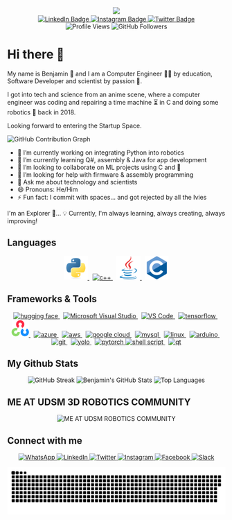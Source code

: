 <div id="header" align="center">
  <img src="https://media.giphy.com/media/M9gbBd9nbDrOTu1Mqx/giphy.gif" width="100"/>
</div>

<div id="badges" align="center">
  <a href="https://www.linkedin.com/in/benjamin-maziku-mashimba-553b06247/">
    <img src="https://img.shields.io/badge/LinkedIn-blue?style=for-the-badge&logo=linkedin&logoColor=white" alt="LinkedIn Badge"/>
  </a>
<a href="https://www.instagram.com/_b.e.nn.y_/" target="_blank">
    <img src="https://img.shields.io/badge/Instagram-E4405F?style=for-the-badge&logo=instagram&logoColor=white" alt="Instagram Badge"/>
</a>
<a href="https://x.com/maziku_ben">
    <img src="https://img.shields.io/badge/Twitter-blue?style=for-the-badge&logo=twitter&logoColor=white" alt="Twitter Badge"/>
</a>

</div>

<div align="center">
  <img src="https://komarev.com/ghpvc/?username=benny-png&style=plastic" alt="Profile Views"/>
  <img src="https://img.shields.io/github/followers/benny-png?style=social&label=Followers&maxAge=2592000" alt="GitHub Followers"/>
</div>

# Hi there 👋

My name is Benjamin 🎉 and I am a Computer Engineer 👨‍💻 by education, Software Developer and scientist by passion 🙂.

I got into tech and science from an anime scene, where a computer engineer was coding and repairing a time machine ⏳ in C and doing some robotics 🤖 back in 2018.


Looking forward to entering the Startup Space.

![GitHub Contribution Graph](https://github-readme-activity-graph.vercel.app/graph?username=benny-png&theme=tokyo-night&hide_border=true&hide_title=false&area=true&custom_title=Total%20contribution%20graph%20in%20all%20repo)


- 🔭 I’m currently working on integrating Python into robotics
- 🌱 I’m currently learning Q#, assembly & Java for app development
- 👯 I’m looking to collaborate on ML projects using C and 🐉
- 🤔 I’m looking for help with firmware & assembly programming
- 💬 Ask me about technology and scientists
- 😄 Pronouns: He/Him
- ⚡ Fun fact: I commit with spaces... and got rejected by all the Ivies

I'm an Explorer 🙂...
💡 Currently, I'm always learning, always creating, always improving!

## Languages 

<p align="center">
  <a href="https://www.python.org" target="_blank">
    <img src="https://raw.githubusercontent.com/devicons/devicon/master/icons/python/python-original.svg" alt="python" width="55" height="55"/>
  </a>
  &nbsp;
  <a href="https://www.cplusplus.com/" target="_blank">
    <img src="https://img.icons8.com/color/48/000000/c-plus-plus-logo.png" alt="c++" width="55" height="55"/>
  </a>
  &nbsp;
  <a href="https://www.java.com" target="_blank">
    <img src="https://raw.githubusercontent.com/devicons/devicon/master/icons/java/java-original.svg" alt="java" width="55" height="55"/>
  </a>
  &nbsp;
  <a href="https://www.cprogramming.com/" target="_blank">
    <img src="https://raw.githubusercontent.com/devicons/devicon/master/icons/c/c-original.svg" alt="c" width="55" height="55"/>
  </a>
</p>

## Frameworks & Tools

<p align="center">
  <a href="https://huggingface.co/" target="_blank">
    <img src="https://huggingface.co/front/assets/huggingface_logo-noborder.svg" alt="hugging face" width="40" height="40"/>
  </a>
 &nbsp;
  <a href="https://visualstudio.microsoft.com/" target="_blank">
    <img src="https://img.icons8.com/color/48/000000/visual-studio.png" alt="Microsoft Visual Studio"/>
  </a>
  &nbsp;
  <a href="https://code.visualstudio.com/" target="_blank">
    <img src="https://img.icons8.com/color/48/000000/visual-studio-code-2019.png" alt="VS Code"/>
  </a>
  &nbsp;
   <a href="https://www.tensorflow.org/" target="_blank">
    <img src="https://img.icons8.com/color/48/000000/tensorflow.png" alt="tensorflow"/>
  </a>
  &nbsp;
   <a href="https://opencv.org/" target="_blank">
<img src="https://github.com/devicons/devicon/blob/master/icons/opencv/opencv-original.svg" title="mpl" alt="mpl" width="40" height="40"/>
   </a>
  &nbsp;
  <a href="https://azure.microsoft.com/en-us/" target="_blank">
    <img src="https://img.icons8.com/fluency/48/azure-1.png" alt="azure"/>
  </a>
  &nbsp;
  <a href="https://aws.amazon.com/" target="_blank">
    <img src="https://img.icons8.com/color/48/000000/amazon-web-services.png" alt="aws"/>
  </a>
  &nbsp;
  <a href="https://console.cloud.google.com/" target="_blank">
    <img src="https://img.icons8.com/color/48/000000/google-cloud.png" alt="google cloud"/>
  </a>
  &nbsp;
  <a href="https://www.mysql.com/" target="_blank">
    <img src="https://img.icons8.com/fluent/50/000000/mysql-logo.png" alt="mysql"/>
  </a>
  &nbsp;
  <a href="https://www.linux.org/" target="_blank">
    <img src="https://img.icons8.com/color/48/000000/linux.png" alt="linux"/>
  </a>
  &nbsp;
  <a href="https://www.arduino.cc/" target="_blank">
    <img src="https://img.icons8.com/color/48/fff/arduino.png" alt="arduino"/>
  </a>
  &nbsp;
  <a href="https://git-scm.com/" target="_blank">
    <img src="https://img.icons8.com/color/48/fff/git.png" alt="git"/>
  </a>
  &nbsp;
    <a href="https://ultralytics.com/yolov5" target="_blank">
    <img src="https://img.icons8.com/fluency/48/000000/artificial-intelligence.png" alt="yolo"/>
  </a>
  &nbsp;
    <a href="https://pytorch.org/" target="_blank">
    <img src="https://cdn.jsdelivr.net/npm/simple-icons@v3/icons/pytorch.svg" alt="pytorch" width="40" height="40"/>
  </a>
  <a href="https://www.shellscript.sh/" target="_blank">
    <img src="https://img.icons8.com/color/48/000000/console.png" alt="shell script"/>
  </a>
  &nbsp;
  <a href="https://www.qt.io/" target="_blank">
    <img src="https://upload.wikimedia.org/wikipedia/commons/0/0b/Qt_logo_2016.svg" alt="qt" width="40" height="40"/>
  </a>
</p>



## My Github Stats

<p align="center">
  <img src="https://github-readme-streak-stats.herokuapp.com/?user=benny-png&theme=radical" alt="GitHub Streak"/>
  <img src="https://github-readme-stats.vercel.app/api?username=benny-png&show_icons=true&theme=radical" alt="Benjamin's GitHub Stats"/>
  <img src="https://github-readme-stats.vercel.app/api/top-langs/?username=benny-png&layout=compact&theme=radical" alt="Top Languages"/>
</p>

## ME AT UDSM 3D ROBOTICS COMMUNITY

<p align="center">
  <img src="https://github.com/benny-png/benny-png/blob/main/WhatsApp%20Image%202024-06-25%20at%2011.05.07%20PM.jpeg" alt="ME AT UDSM ROBOTICS COMMUNITY">
</p>

## Connect with me

<p align="center">
  <a href="https://api.whatsapp.com/send/?phone=255627156369&text&app_absent=0" target="_blank">
    <img src="https://img.icons8.com/color/48/000000/whatsapp.png" alt="WhatsApp"/>
  </a>
  <a href="https://www.linkedin.com/in/benjamin-maziku-mashimba-553b06247/" target="_blank">
    <img src="https://img.icons8.com/color/48/000000/linkedin.png" alt="LinkedIn"/>
  </a>
  <a href="https://x.com/maziku_ben" target="_blank">
    <img src="https://img.icons8.com/fluency/48/000000/twitter.png" alt="Twitter"/>
  </a>
  <a href="https://instagram.com/_b.e.nn.y_/" target="_blank">
    <img src="https://img.icons8.com/fluency/48/000000/instagram-new.png" alt="Instagram"/>
  </a>
  <a href="https://www.facebook.com/" target="_blank">
    <img src="https://img.icons8.com/fluency/48/000000/facebook-new.png" alt="Facebook"/>
  </a>
  <a href="https://join.slack.com/t/frontendmentor/shared_invite/zt-12n9c8i9i-k0VAj7WkurceDTMppk1hAw" target="_blank">
    <img src="https://img.icons8.com/color/48/000000/slack-new.png" alt="Slack"/>
  </a>
</p>

<p align="center">
 <img width="1000" src="assets/github-snake.svg" alt="snake"/>
</p>


